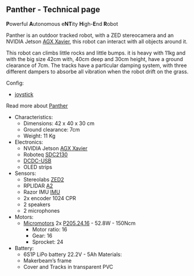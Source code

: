 ## Panther - Technical page

**P**owerful **A**utonomous e**NT**ity **H**igh-**E**nd **R**obot

Panther is an outdoor tracked robot, with a ZED stereocamera and an NVIDIA Jetson [AGX Xavier], this robot can interact with all objects around it.

This robot can climbs little rocks and little bumps. it is heavy with 11kg and with the big size 42cm with, 40cm deep and 30cm height, have a ground clearance of 7cm. The tracks have a particular damping system, with three different dampers to absorbe all vibration when the robot drift on the grass.

Config:
 - [joystick](joystick.md)

Read more about [Panther]

- Characteristics:
  - Dimensions: 42 x 40 x 30 cm
  - Ground clearance: 7cm
  - Weight: 11 Kg
- Electronics:
  - NVIDIA Jetson [AGX Xavier]
  - Roboteq [SDC2130]
  - [DCDC-USB]
  - OLED strips
- Sensors:
  - Stereolabs [ZED2]
  - RPLIDAR [A2]
  - Razor IMU [IMU]
  - 2x encoder 1024 CPR
  - 2 speakers
  - 2 microphones
- Motors:
  - [Micromotors] 2x [P205.24.16] - 52.8W - 150Ncm
    * Motor ratio: 16
    * Gear: 16
    * Sprocket: 24
- Battery:
  - 6S1P LiPo battery 22.2V - 5Ah
Materials:
  - Makerbeam’s frame
  - Cover and Tracks in transparent PVC

[Panther]: http://rnext.it/panther/

[AGX Xavier]: https://developer.nvidia.com/embedded/jetson-agx-xavier-developer-kit
[TX2]: http://www.nvidia.com/object/embedded-systems-dev-kits-modules.html
[Micromotors]: http://www.micromotors.eu/micro_motors_eng.html
[P205.24.16]: http://www.micromotors.eu/planetary_gear_motor_p205.html
[SDC2130]: https://www.roboteq.com/index.php/roboteq-products-and-services/brushed-dc-motor-controllers/249/sdc21xx-family
[Stereolabs]: https://www.stereolabs.com/
[ZED2]: https://www.stereolabs.com/zed-2/
[A2]: https://www.slamtec.com/en/Lidar/A2
[ROS]: http://www.ros.org/
[DCDC-USB]: https://www.mini-box.com/DCDC-USB?sc=8&category=981
[IMU]: http://wiki.ros.org/razor_imu_9dof

